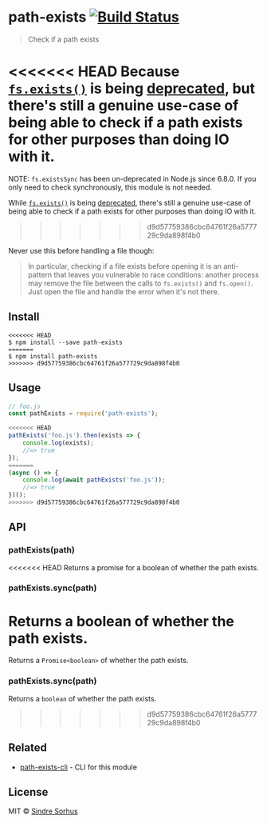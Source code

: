# path-exists [![Build Status](https://travis-ci.org/sindresorhus/path-exists.svg?branch=master)](https://travis-ci.org/sindresorhus/path-exists)

> Check if a path exists

<<<<<<< HEAD
Because [`fs.exists()`](https://nodejs.org/api/fs.html#fs_fs_exists_path_callback) is being [deprecated](https://github.com/iojs/io.js/issues/103), but there's still a genuine use-case of being able to check if a path exists for other purposes than doing IO with it.
=======
NOTE: `fs.existsSync` has been un-deprecated in Node.js since 6.8.0. If you only need to check synchronously, this module is not needed.

While [`fs.exists()`](https://nodejs.org/api/fs.html#fs_fs_exists_path_callback) is being [deprecated](https://github.com/iojs/io.js/issues/103), there's still a genuine use-case of being able to check if a path exists for other purposes than doing IO with it.
>>>>>>> d9d57759386cbc64761f26a577729c9da898f4b0

Never use this before handling a file though:

> In particular, checking if a file exists before opening it is an anti-pattern that leaves you vulnerable to race conditions: another process may remove the file between the calls to `fs.exists()` and `fs.open()`. Just open the file and handle the error when it's not there.


## Install

```
<<<<<<< HEAD
$ npm install --save path-exists
=======
$ npm install path-exists
>>>>>>> d9d57759386cbc64761f26a577729c9da898f4b0
```


## Usage

```js
// foo.js
const pathExists = require('path-exists');

<<<<<<< HEAD
pathExists('foo.js').then(exists => {
	console.log(exists);
	//=> true
});
=======
(async () => {
	console.log(await pathExists('foo.js'));
	//=> true
})();
>>>>>>> d9d57759386cbc64761f26a577729c9da898f4b0
```


## API

### pathExists(path)

<<<<<<< HEAD
Returns a promise for a boolean of whether the path exists.

### pathExists.sync(path)

Returns a boolean of whether the path exists.
=======
Returns a `Promise<boolean>` of whether the path exists.

### pathExists.sync(path)

Returns a `boolean` of whether the path exists.
>>>>>>> d9d57759386cbc64761f26a577729c9da898f4b0


## Related

- [path-exists-cli](https://github.com/sindresorhus/path-exists-cli) - CLI for this module


## License

MIT © [Sindre Sorhus](https://sindresorhus.com)
